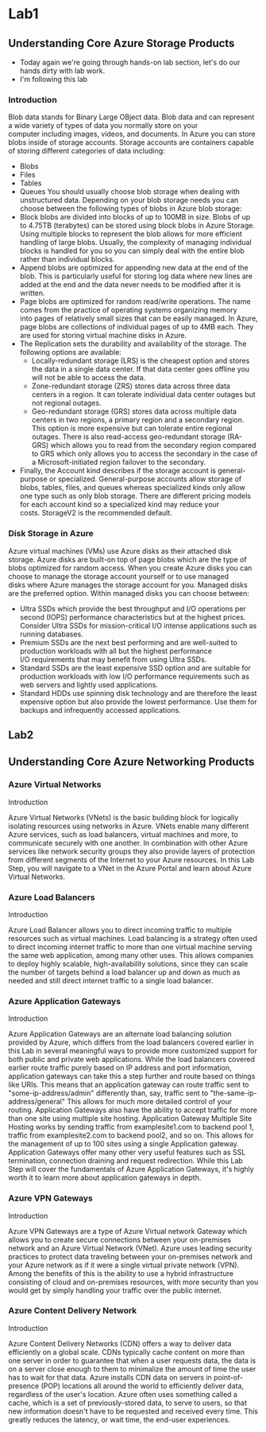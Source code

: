 # Lab1 

## Understanding Core Azure Storage Products

- Today again we're going through hands-on lab section, let's do our hands dirty with lab work.
- I'm following this lab

### Introduction

Blob data stands for Binary Large OBject data. Blob data and can represent a wide variety of types of data you normally store on your computer including images, videos, and documents. In Azure you can store blobs inside of storage accounts. Storage accounts are containers capable of storing different categories of data including:
- Blobs
- Files
- Tables
- Queues
You should usually choose blob storage when dealing with unstructured data. Depending on your blob storage needs you can choose between the following types of blobs in Azure blob storage:
- Block blobs are divided into blocks of up to 100MB in size. Blobs of up to 4.75TB (terabytes) can be stored using block blobs in Azure Storage. Using multiple blocks to represent the blob allows for more efficient handling of large blobs. Usually, the complexity of managing individual blocks is handled for you so you can simply deal with the entire blob rather than individual blocks.
- Append blobs are optimized for appending new data at the end of the blob. This is particularly useful for storing log data where new lines are added at the end and the data never needs to be modified after it is written.
- Page blobs are optimized for random read/write operations. The name comes from the practice of operating systems organizing memory into pages of relatively small sizes that can be easily managed. In Azure, page blobs are collections of individual pages of up to 4MB each. They are used for storing virtual machine disks in Azure.
- The Replication sets the durability and availability of the storage. The following options are available:
	- Locally-redundant storage (LRS) is the cheapest option and stores the data in a single data center. If that data center goes offline you will not be able to access the data.
	- Zone-redundant storage (ZRS) stores data across three data centers in a region. It can tolerate individual data center outages but not regional outages.
	- Geo-redundant storage (GRS) stores data across multiple data centers in two regions, a primary region and a secondary region. This option is more expensive but can tolerate entire regional outages. There is also read-access geo-redundant storage (RA-GRS) which allows you to read from the secondary region compared to GRS which only allows you to access the secondary in the case of a Microsoft-initiated region failover to the secondary.
- Finally, the Account kind describes if the storage account is general-purpose or specialized. General-purpose accounts allow storage of blobs, tables, files, and queues whereas specialized kinds only allow one type such as only blob storage. There are different pricing models for each account kind so a specialized kind may reduce your costs. StorageV2 is the recommended default.


### Disk Storage in Azure


Azure virtual machines (VMs) use Azure disks as their attached disk storage. Azure disks are built-on top of page blobs which are the type of blobs optimized for random access. When you create Azure disks you can choose to manage the storage account yourself or to use managed disks where Azure manages the storage account for you. Managed disks are the preferred option. Within managed disks you can choose between:
- Ultra SSDs which provide the best throughput and I/O operations per second (IOPS) performance characteristics but at the highest prices. Consider Ultra SSDs for mission-critical I/O intense applications such as running databases.
- Premium SSDs are the next best performing and are well-suited to production workloads with all but the highest performance I/O requirements that may benefit from using Ultra SSDs.
- Standard SSDs are the least expensive SSD option and are suitable for production workloads with low I/O performance requirements such as web servers and lightly used applications.
- Standard HDDs use spinning disk technology and are therefore the least expensive option but also provide the lowest performance. Use them for backups and infrequently accessed applications.


## Lab2


## Understanding Core Azure Networking Products


### Azure Virtual Networks



Introduction

Azure Virtual Networks (VNets) is the basic building block for logically isolating resources using networks in Azure. VNets enable many different Azure services, such as load balancers, virtual machines and more, to communicate securely with one another. In combination with other Azure services like network security groups they also provide layers of protection from different segments of the Internet to your Azure resources. In this Lab Step, you will navigate to a VNet in the Azure Portal and learn about Azure Virtual Networks.


### Azure Load Balancers



Introduction

Azure Load Balancer allows you to direct incoming traffic to multiple resources such as virtual machines. Load balancing is a strategy often used to direct incoming internet traffic to more than one virtual machine serving the same web application, among many other uses. This allows companies to deploy highly scalable, high-availability solutions, since they can scale the number of targets behind a load balancer up and down as much as needed and still direct internet traffic to a single load balancer.


### Azure Application Gateways



Introduction

Azure Application Gateways are an alternate load balancing solution provided by Azure, which differs from the load balancers covered earlier in this Lab in several meaningful ways to provide more customized support for both public and private web applications. While the load balancers covered earlier route traffic purely based on IP address and port information, application gateways can take this a step further and route based on things like URIs. This means that an application gateway can route traffic sent to "some-ip-address/admin" differently than, say, traffic sent to "the-same-ip-address/general" This allows for much more detailed control of your routing.
Application Gateways also have the ability to accept traffic for more than one site using multiple site hosting. Application Gateway Multiple Site Hosting works by sending traffic from examplesite1.com to backend pool 1, traffic from examplesite2.com to backend pool2, and so on. This allows for the management of up to 100 sites using a single Application gateway.
Application Gateways offer many other very useful features such as SSL termination, connection draining and request redirection. While this Lab Step will cover the fundamentals of Azure Application Gateways, it's highly worth it to learn more about application gateways in depth.


### Azure VPN Gateways



Introduction

Azure VPN Gateways are a type of Azure Virtual network Gateway which allows you to create secure connections between your on-premises network and an Azure Virtual Network (VNet). Azure uses leading security practices to protect data traveling between your on-premises network and your Azure network as if it were a single virtual private network (VPN). Among the benefits of this is the ability to use a hybrid infrastructure consisting of cloud and on-premises resources, with more security than you would get by simply handling your traffic over the public internet.


### Azure Content Delivery Network



Introduction

Azure Content Delivery Networks (CDN) offers a way to deliver data efficiently on a global scale. CDNs typically cache content on more than one server in order to guarantee that when a user requests data, the data is on a server close enough to them to minimalize the amount of time the user has to wait for that data. Azure installs CDN data on servers in point-of-presence (POP) locations all around the world to efficiently deliver data, regardless of the user's location. Azure often uses something called a cache, which is a set of previously-stored data, to serve to users, so that new information doesn't have to be requested and received every time. This greatly reduces the latency, or wait time, the end-user experiences.